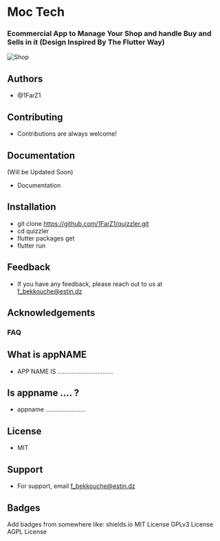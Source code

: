 
# Moc Tech


### Ecommercial App to Manage Your Shop and handle Buy and Sells in it (Design Inspired By The Flutter Way)
![Shop](https://user-images.githubusercontent.com/91225280/206944692-43932a45-977c-4530-8657-af5e4bb0df04.png)

## Authors
- @1FarZ1
## Contributing
- Contributions are always welcome!
## Documentation
(Will be Updated Soon)
 - Documentation

## Installation
- git clone https://github.com/1FarZ1/quizzler.git
- cd quizzler
- flutter packages get
- flutter run
## Feedback
- If you have any feedback, please reach out to us at f_bekkouche@estin.dz
## Acknowledgements
### FAQ
## What is appNAME
- APP NAME IS  ................................ 
## Is appname .... ?
- appname .......................
## License
-  MIT
## Support
- For support, email f_bekkouche@estin.dz
## Badges
Add badges from somewhere like: shields.io
MIT License GPLv3 License AGPL License
